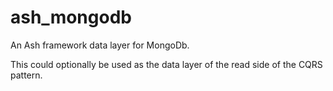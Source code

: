 # ash_mongodb
An Ash framework data layer for MongoDb.

This could optionally be used as the data layer of the read side of the CQRS pattern.
